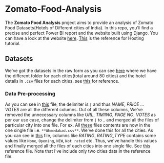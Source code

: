 # Zomato-Food-Analysis
The **Zomato Food Analysis** project aims to provide an analysis of Zomato Food Datasets(Hotels of Different cities of India). In this repo, you'll find a precise and perfect Power BI report and the website built using Django. You can have a look at the website [here](https://zomato.pythonanywhere.com/). [This](https://www.youtube.com/watch?v=A6mTN6G-adM&t=307s) is the reference for Hosting tutorial.  

## Datasets
We've got the datasets in the raw form as you can see [here](Datasets/Raw-Datasets) where we have the different folder for each cities(total around 80 cities) and the hotel details in `.csv` files for each cities, see [this](Datasets/Raw-Datasets/Ahmedabad) for reference.

 ### Data Pre-processing
As you can see in [this](Datasets/Raw-Datasets/Ahmedabad/1-Ahmedabadhotels.csv) file, the delimiter is `|` and thus *NAME*, *PRICE* ... *VOTES* are all the different columns. Out of all these columns, We've removed the unnecessary columns like *URL*, *TIMIING*, *PAGE NO*, *VOTES* as per our use case, change the delimiter from `|` to `,` and merged all the files of particular city into one file. For ex. All [these](Datasets/Raw-Datasets/Ahmedabad) files contents are now in the one single file i.e. `**Ahmedabad.csv**`. We've done this for all the cities. As you can see in [this](Datasets/Raw-Datasets/Ajmer/18-Ajmerhotels.csv) file, columns like *RATING*, *RATING_TYPE* contains some values like `None`, `Opening`, `NEW`, `Not rated` etc. Thus, we've handle this values and finally merged all the files of each cities into one single file. See [this](Zomato-Food-Analysis/Datasets/Processed-Datasets/Cities.csv) reference file. Note that I've include only two cities data in the reference file.
 
